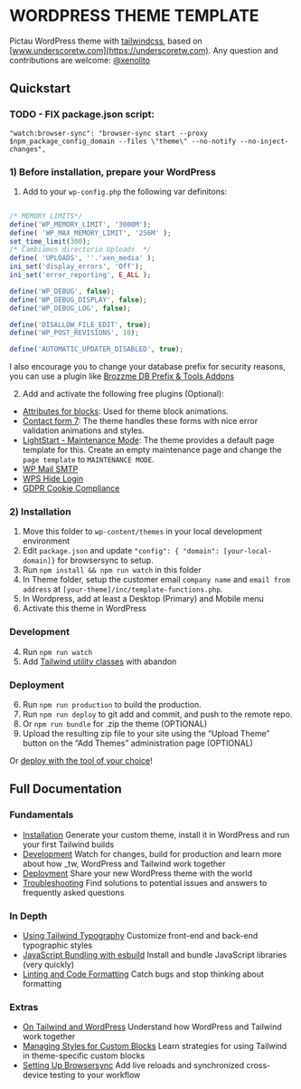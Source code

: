 # WORDPRESS THEME TEMPLATE

Pictau WordPress theme with [tailwindcss](https://tailwindcss.com/docs/installation), based on [www.underscoretw.com](https://underscoretw.com).
Any question and contributions are welcome: [@xenolito](mailto:orey@pictau.com)

## Quickstart

### TODO - FIX package.json script:
```
"watch:browser-sync": "browser-sync start --proxy $npm_package_config_domain --files \"theme\" --no-notify --no-inject-changes",
```

### 1) Before installation, prepare your WordPress

1. Add to your `wp-config.php` the following var definitons:

```php

/* MEMORY LIMITS*/
define('WP_MEMORY_LIMIT', '3000M');
define( 'WP_MAX_MEMORY_LIMIT', '256M' );
set_time_limit(300);
/* Cambiamos directorio Uploads  */
define( 'UPLOADS', ''.'xen_media' );
ini_set('display_errors', 'Off');
ini_set('error_reporting', E_ALL );

define('WP_DEBUG', false);
define('WP_DEBUG_DISPLAY', false);
define('WP_DEBUG_LOG', false);

define('DISALLOW_FILE_EDIT', true);
define('WP_POST_REVISIONS', 10);

define('AUTOMATIC_UPDATER_DISABLED', true);

```

I also encourage you to change your database prefix for security reasons, you can use a plugin like [Brozzme DB Prefix & Tools Addons](https://wordpress.org/plugins/brozzme-db-prefix-change/)

2. Add and activate the following free plugins (Optional):

-   [Attributes for blocks](https://es.wordpress.org/plugins/attributes-for-blocks/): Used for theme block animations.
-   [Contact form 7](https://es.wordpress.org/plugins/contact-form-7/): The theme handles these forms with nice error validation animations and styles.
-   [LightStart - Maintenance Mode](https://es.wordpress.org/plugins/wp-maintenance-mode/): The theme provides a default page template for this. Create an empty maintenance page and change the `page template` to `MAINTENANCE MODE`.
-   [WP Mail SMTP](https://es.wordpress.org/plugins/wp-mail-smtp/)
-   [WPS Hide Login](https://es.wordpress.org/plugins/wps-hide-login/)
-   [GDPR Cookie Compliance](https://wordpress.org/plugins/gdpr-cookie-compliance/)

### 2) Installation

1. Move this folder to `wp-content/themes` in your local development environment
2. Edit `package.json` and update `"config": { "domain": [your-local-domain]}` for browsersync to setup.
3. Run `npm install && npm run watch` in this folder
4. In Theme folder, setup the customer email `company name` and `email from address` at `[your-theme]/inc/template-functions.php`.
5. In Wordpress, add at least a Desktop (Primary) and Mobile menu
6. Activate this theme in WordPress

### Development

4. Run `npm run watch`
5. Add [Tailwind utility classes](https://tailwindcss.com/docs/utility-first) with abandon

### Deployment

6. Run `npm run production` to build the production.
7. Run `npm run deploy` to git add and commit, and push to the remote repo.
8. Or `npm run bundle` for .zip the theme (OPTIONAL)
9. Upload the resulting zip file to your site using the “Upload Theme” button on the “Add Themes” administration page (OPTIONAL)

Or [deploy with the tool of your choice](https://underscoretw.com/docs/deployment/#h-other-deployment-options)!

## Full Documentation

### Fundamentals

-   [Installation](https://underscoretw.com/docs/installation/)
    Generate your custom theme, install it in WordPress and run your first Tailwind builds
-   [Development](https://underscoretw.com/docs/development/)
    Watch for changes, build for production and learn more about how \_tw, WordPress and Tailwind work together
-   [Deployment](https://underscoretw.com/docs/deployment/)
    Share your new WordPress theme with the world
-   [Troubleshooting](https://underscoretw.com/docs/troubleshooting/)
    Find solutions to potential issues and answers to frequently asked questions

### In Depth

-   [Using Tailwind Typography](https://underscoretw.com/docs/tailwind-typography/)
    Customize front-end and back-end typographic styles
-   [JavaScript Bundling with esbuild](https://underscoretw.com/docs/esbuild/)
    Install and bundle JavaScript libraries (very quickly)
-   [Linting and Code Formatting](https://underscoretw.com/docs/linting-code-formatting/)
    Catch bugs and stop thinking about formatting

### Extras

-   [On Tailwind and WordPress](https://underscoretw.com/docs/wordpress-tailwind/)
    Understand how WordPress and Tailwind work together
-   [Managing Styles for Custom Blocks](https://underscoretw.com/docs/custom-blocks/)
    Learn strategies for using Tailwind in theme-specific custom blocks
-   [Setting Up Browsersync](https://underscoretw.com/docs/browsersync/)
    Add live reloads and synchronized cross-device testing to your workflow
